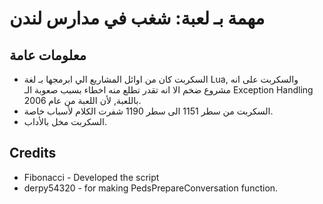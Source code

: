 # مهمة بـ لعبة: شغب في مدارس لندن

## معلومات عامة
* السكربت كان من اوائل المشاريع الي ابرمجها بـ لغة Lua, والسكربت على انه مشروع ضخم الا انه تقدر تطلع منه اخطاء بسبب صعوبة الـ Exception Handling باللعبة, لأن اللعبة من عام 2006.
* السكربت من سطر 1151 الى سطر 1190 شفرت الكلام لأسباب خاصة.
* السكربت مخل بالأداب.
## Credits
* Fibonacci - Developed the script
* derpy54320 - for making PedsPrepareConversation function.
